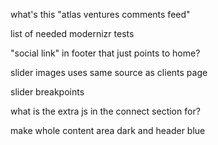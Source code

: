 what's this "atlas ventures comments feed"

list of needed modernizr tests

"social link" in footer that just points to home?

slider images uses same source as clients page

slider breakpoints

what is the extra js in the connect section for?

make whole content area dark and header blue